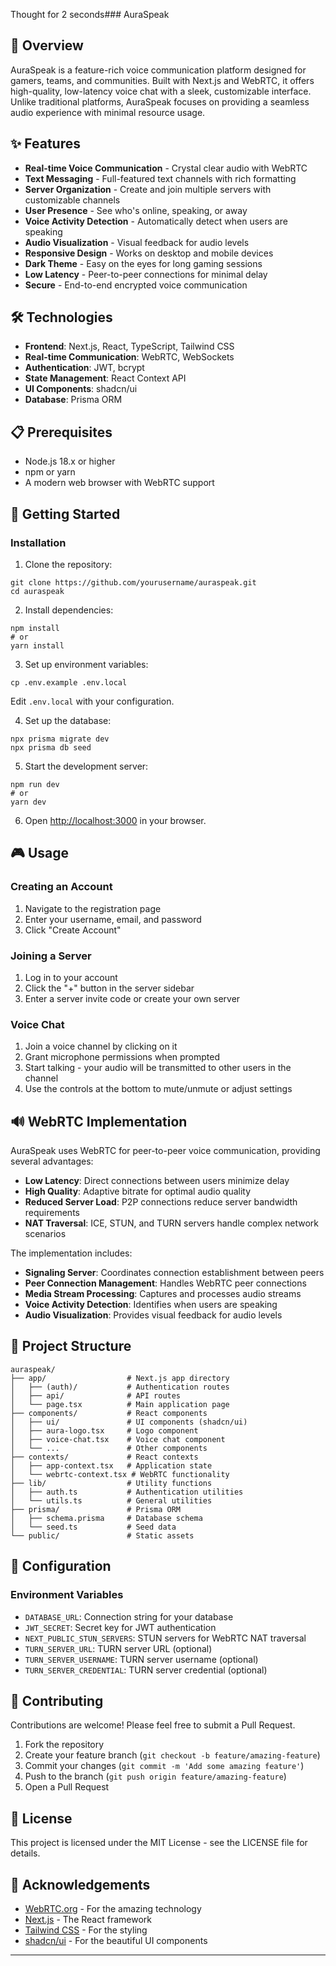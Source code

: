 Thought for 2 seconds### AuraSpeak

## 🌟 Overview

AuraSpeak is a feature-rich voice communication platform designed for gamers, teams, and communities. Built with Next.js and WebRTC, it offers high-quality, low-latency voice chat with a sleek, customizable interface. Unlike traditional platforms, AuraSpeak focuses on providing a seamless audio experience with minimal resource usage.

## ✨ Features

- **Real-time Voice Communication** - Crystal clear audio with WebRTC
- **Text Messaging** - Full-featured text channels with rich formatting
- **Server Organization** - Create and join multiple servers with customizable channels
- **User Presence** - See who's online, speaking, or away
- **Voice Activity Detection** - Automatically detect when users are speaking
- **Audio Visualization** - Visual feedback for audio levels
- **Responsive Design** - Works on desktop and mobile devices
- **Dark Theme** - Easy on the eyes for long gaming sessions
- **Low Latency** - Peer-to-peer connections for minimal delay
- **Secure** - End-to-end encrypted voice communication


## 🛠️ Technologies

- **Frontend**: Next.js, React, TypeScript, Tailwind CSS
- **Real-time Communication**: WebRTC, WebSockets
- **Authentication**: JWT, bcrypt
- **State Management**: React Context API
- **UI Components**: shadcn/ui
- **Database**: Prisma ORM


## 📋 Prerequisites

- Node.js 18.x or higher
- npm or yarn
- A modern web browser with WebRTC support


## 🚀 Getting Started

### Installation

1. Clone the repository:

```shellscript
git clone https://github.com/yourusername/auraspeak.git
cd auraspeak
```


2. Install dependencies:

```shellscript
npm install
# or
yarn install
```


3. Set up environment variables:

```plaintext
cp .env.example .env.local
```

Edit `.env.local` with your configuration.


4. Set up the database:

```shellscript
npx prisma migrate dev
npx prisma db seed
```


5. Start the development server:

```shellscript
npm run dev
# or
yarn dev
```


6. Open [http://localhost:3000](http://localhost:3000) in your browser.


## 🎮 Usage

### Creating an Account

1. Navigate to the registration page
2. Enter your username, email, and password
3. Click "Create Account"


### Joining a Server

1. Log in to your account
2. Click the "+" button in the server sidebar
3. Enter a server invite code or create your own server


### Voice Chat

1. Join a voice channel by clicking on it
2. Grant microphone permissions when prompted
3. Start talking - your audio will be transmitted to other users in the channel
4. Use the controls at the bottom to mute/unmute or adjust settings


## 🔊 WebRTC Implementation

AuraSpeak uses WebRTC for peer-to-peer voice communication, providing several advantages:

- **Low Latency**: Direct connections between users minimize delay
- **High Quality**: Adaptive bitrate for optimal audio quality
- **Reduced Server Load**: P2P connections reduce server bandwidth requirements
- **NAT Traversal**: ICE, STUN, and TURN servers handle complex network scenarios


The implementation includes:

- **Signaling Server**: Coordinates connection establishment between peers
- **Peer Connection Management**: Handles WebRTC peer connections
- **Media Stream Processing**: Captures and processes audio streams
- **Voice Activity Detection**: Identifies when users are speaking
- **Audio Visualization**: Provides visual feedback for audio levels


## 📁 Project Structure

```plaintext
auraspeak/
├── app/                  # Next.js app directory
│   ├── (auth)/           # Authentication routes
│   ├── api/              # API routes
│   └── page.tsx          # Main application page
├── components/           # React components
│   ├── ui/               # UI components (shadcn/ui)
│   ├── aura-logo.tsx     # Logo component
│   ├── voice-chat.tsx    # Voice chat component
│   └── ...               # Other components
├── contexts/             # React contexts
│   ├── app-context.tsx   # Application state
│   └── webrtc-context.tsx # WebRTC functionality
├── lib/                  # Utility functions
│   ├── auth.ts           # Authentication utilities
│   └── utils.ts          # General utilities
├── prisma/               # Prisma ORM
│   ├── schema.prisma     # Database schema
│   └── seed.ts           # Seed data
└── public/               # Static assets
```

## 🔧 Configuration

### Environment Variables

- `DATABASE_URL`: Connection string for your database
- `JWT_SECRET`: Secret key for JWT authentication
- `NEXT_PUBLIC_STUN_SERVERS`: STUN servers for WebRTC NAT traversal
- `TURN_SERVER_URL`: TURN server URL (optional)
- `TURN_SERVER_USERNAME`: TURN server username (optional)
- `TURN_SERVER_CREDENTIAL`: TURN server credential (optional)


## 🤝 Contributing

Contributions are welcome! Please feel free to submit a Pull Request.

1. Fork the repository
2. Create your feature branch (`git checkout -b feature/amazing-feature`)
3. Commit your changes (`git commit -m 'Add some amazing feature'`)
4. Push to the branch (`git push origin feature/amazing-feature`)
5. Open a Pull Request


## 📝 License

This project is licensed under the MIT License - see the LICENSE file for details.

## 🙏 Acknowledgements

- [WebRTC.org](https://webrtc.org/) - For the amazing technology
- [Next.js](https://nextjs.org/) - The React framework
- [Tailwind CSS](https://tailwindcss.com/) - For the styling
- [shadcn/ui](https://ui.shadcn.com/) - For the beautiful UI components


---